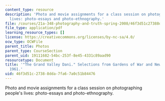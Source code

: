```yaml
---
content_type: resource
description: 'Photo and movie assignments for a class session on photographing people''s
  lives: photo-essays and photo-ethnography.'
file: /courses/21a-348-photography-and-truth-spring-2008/46f3d51c27388dda7fa67a0c51b84476_MIT21A_348S08_dani.pdf
file_type: application/pdf
learning_resource_types: []
license: https://creativecommons.org/licenses/by-nc-sa/4.0/
ocw_type: OCWFile
parent_title: Photos
parent_type: CourseSection
parent_uid: 19111682-54bc-253f-8e45-4331c89aad90
resourcetype: Document
title: '"The Grand Valley Dani." Selections from Gardens of War and New Guinea Photographs,
  1961.'
uid: 46f3d51c-2738-8dda-7fa6-7a0c51b84476
---
```

Photo and movie assignments for a class session on photographing people's lives: photo-essays and photo-ethnography.